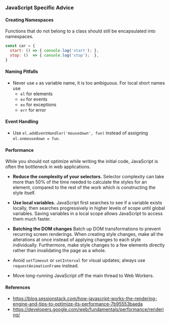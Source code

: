 ### JavaScript Specific Advice 


#### Creating Namespaces

Functions that do not belong to a class should still be encapsulated into namespaces.

```javascript
const car = {
  start: () => { console.log('start'); },
  stop: ()  => { console.log('stop');  },
}
```



#### Naming Pitfalls

* Never use `e` as variable name, it is too ambiguous. For local short names use
 	* `el` for elements
 	* `ev` for events
 	* `ex` for exceptions
 	* `err` for error


#### Event Handling

 * Use `el.addEventHandler('mousedown', fun)` instead of assigning `el.onmousedown = fun`.



#### Performance

While you should not optimize while writing the initial code, JavaScript is often the bottleneck in web applications.


* **Reduce the complexity of your selectors.** Selector complexity can take more than 50% of the time needed to calculate the styles for an element, compared to the rest of the work which is constructing the style itself.

* **Use local variables.** JavaScript first searches to see if a variable exists locally, then searches progressively in higher levels of scope until global variables. Saving variables in a local scope allows JavaScript to access them much faster.

* **Batching the DOM changes** Batch up DOM transformations to prevent recurring screen renderings. When creating style changes, make all the alterations at once instead of applying changes to each style individually. Furthermore, make style changes to a few elements directly rather than invalidating the page as a whole.

* Avoid `setTimeout` or `setInterval` for visual updates; always use `requestAnimationFrame` instead.

* Move long-running JavaScript off the main thread to Web Workers.



#### References

* https://blog.sessionstack.com/how-javascript-works-the-rendering-engine-and-tips-to-optimize-its-performance-7b95553baeda
* https://developers.google.com/web/fundamentals/performance/rendering/


